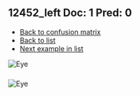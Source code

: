 ## 12452_left Doc: 1 Pred: 0
- [Back to confusion matrix](https://github.com/juliandewit/kaggle_retinopathy/blob/master/matrix.md)
- [Back to list](https://github.com/juliandewit/kaggle_retinopathy/blob/master/lists/10/list.md)
- [Next example in list](https://github.com/juliandewit/kaggle_retinopathy/blob/master/lists/10/12/12554_left.md)

![Eye](https://retinopaty.blob.core.windows.net/size1024/12452_left_1.jpeg)

### 

![Eye]()
